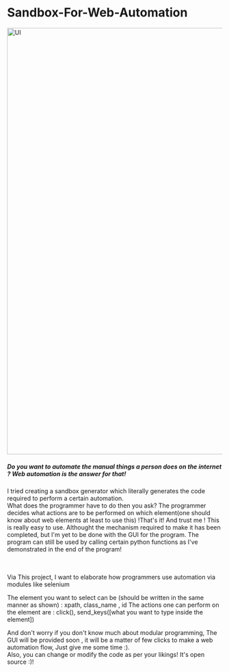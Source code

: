# Sandbox-For-Web-Automation


<img width="996" alt="UI" src="https://user-images.githubusercontent.com/72745185/134123023-26233b46-2173-43bb-bdb9-d68fa49d8ca9.png">

<h5>Do you want to automate the manual things a person does on the internet ? Web automation is the answer for that!</h5>


I tried creating a sandbox generator which literally generates the code required to perform a certain automation. <br/>
What does the programmer have to do then you ask? The programmer decides what actions are to be performed on which element(one should know about web elements at least to use this) !That's it! And trust me ! This is really easy to use. Althought the mechanism required to make it has been completed, but I'm yet to be done with the GUI for the program. The program can still be used by calling certain python functions as I've demonstrated in the end of the program!

<br/><br/>
Via This project, I want to elaborate how programmers use automation via modules like selenium 
<br/>

The element you want to select can be (should be written in the same manner as shown) : xpath, class_name , id
The actions one can perform on the element are : click(), send_keys([what you want to type inside the element])

And don't worry if you don't know much about modular programming, The GUI will be provided soon , it will be a matter of few clicks to make a web automation flow, Just give me some time :).
<br/>
Also, you can change or modify the code as per your likings! It's open source :)!
